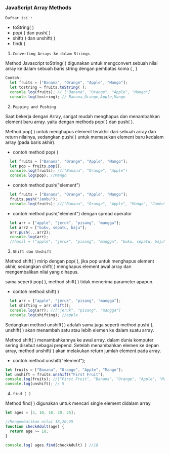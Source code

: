 ### JavaScript Array Methods

`Daftar isi :` 
- toString( )
- pop( ) dan push( )
- shift( ) dan unshift( )
- find( )

1. `Converting Arrays ke dalam Strings`

Method Javascript toString( ) digunakan untuk mengconvert sebuah nilai array ke dalam sebuah baris string dengan pembatas koma ( , )
```js
Contoh: 
  let fruits = ["Banana", "Orange", "Apple", "Mango"];
  let tostring = fruits.toString( );
  console.log(fruits); // ["Banana", "Orange", "Apple", "Mango"]
  console.log(tostring); // Banana,Orange,Apple,Mango

```

2. `Popping and Pushing`

Saat bekerja dengan Array, sangat mudah menghapus dan menambahkan element baru array. yaitu dengan methods pop( ) dan push( ).

Method pop( ) untuk menghapus element terakhir dari sebuah array dan return nilainya, sedangkan push( ) untuk memasukan element baru kedalam array (pada baris akhir).

- contoh method pop( )
```js
  let fruits = ["Banana", "Orange", "Apple", "Mango"];
  let pop = fruits.pop();
  console.log(fruits); //["Banana", "Orange", "Apple"]
  console.log(pop); //Mango
```
- contoh method push("element")
```js
  let fruits = ["Banana", "Orange", "Apple", "Mango"];
  fruits.push("Jambu");       
  console.log(fruits); //["Banana", "Orange", "Apple", "Mango", "Jambu"]
```
- contoh method push("element") dengan spread operator
```js
  let arr = ["apple", "jeruk", "pisang", "mangga"];
  let arr2 = ["buku, sepatu, baju"];
  arr.push(...arr2);
  console.log(arr);
  //hasil = ["apple", "jeruk", "pisang", "mangga", "buku, sepatu, baju"]
```

3. `Shift dan Unshift`

Method shift( ) mirip dengan pop( ), jika pop untuk menghapus element akhir, sedangkan shift( ) menghapus element awal array dan mengembalikan nilai yang dihapus.

sama seperti pop( ), method shift( ) tidak menerima parameter apapun.

- contoh method shift( )
```js
  let arr = ["apple", "jeruk", "pisang", "mangga"];
  let shifting = arr.shift();
  console.log(arr); //["jeruk", "pisang", "mangga"]
  console.log(shifting); //apple
```
Sedangkan method unshift( ) adalah sama juga seperti method push( ), unshift( ) akan menambah satu atau lebih elemen ke dalam suatu array.

Method shift( ) menambahkannya ke awal array, dalam dunia komputer sering disebut sebagai prepend. Setelah menambahkan elemen ke depan array, method unshift( ) akan melakukan return jumlah element pada array.

- contoh method unshift("element");
```js
let fruits = ["Banana", "Orange", "Apple", "Mango"];
let unshift = fruits.unshift("First Fruit");
console.log(fruits); //["First Fruit", "Banana", "Orange", "Apple", "Mango"]
console.log(unshift); // 5
```

4. `find ( )`

Method find( ) digunakan untuk mencari single element didalam array

```js
let ages = [3, 10, 18, 20, 25];

//Mengembalikan nilai 18,20,25
function checkAdult(age) {
  return age >= 18;
}

console.log( ages.find(checkAdult) ) //18
```
